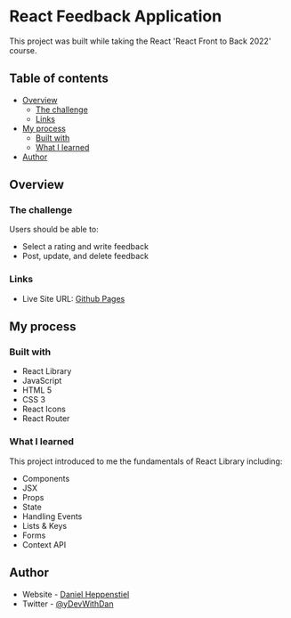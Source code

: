 # React Feedback Application

This project was built while taking the React 'React Front to Back 2022' course.

## Table of contents

- [Overview](#overview)
  - [The challenge](#the-challenge)
  - [Links](#links)
- [My process](#my-process)
  - [Built with](#built-with)
  - [What I learned](#what-i-learned)
- [Author](#author)

## Overview

### The challenge

Users should be able to:

- Select a rating and write feedback
- Post, update, and delete feedback

### Links

- Live Site URL: [Github Pages]()

## My process

### Built with

- React Library
- JavaScript
- HTML 5
- CSS 3
- React Icons
- React Router

### What I learned

This project introduced to me the fundamentals of React Library including:

* Components
* JSX
* Props
* State
* Handling Events
* Lists & Keys
* Forms
* Context API

## Author

- Website - [Daniel Heppenstiel](https://github.com/Danielheppenstiel)
- Twitter - [@yDevWithDan](https://twitter.com/DevWithDan)
